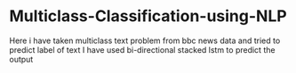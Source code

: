 # Multiclass-Classification-using-NLP
Here i have taken multiclass text problem from bbc news data and tried to predict label of text
I have used bi-directional stacked lstm to predict the output
